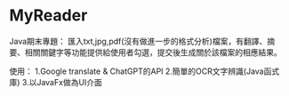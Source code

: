 # MyReader

Java期末專題：
匯入txt,jpg,pdf(沒有做進一步的格式分析)檔案，有翻譯、摘要、相關關鍵字等功能提供給使用者勾選，提交後生成關於該檔案的相應結果。

使用：
1.Google translate & ChatGPT的API
2.簡單的OCR文字辨識(Java函式庫)
3.以JavaFx做為UI介面
 
